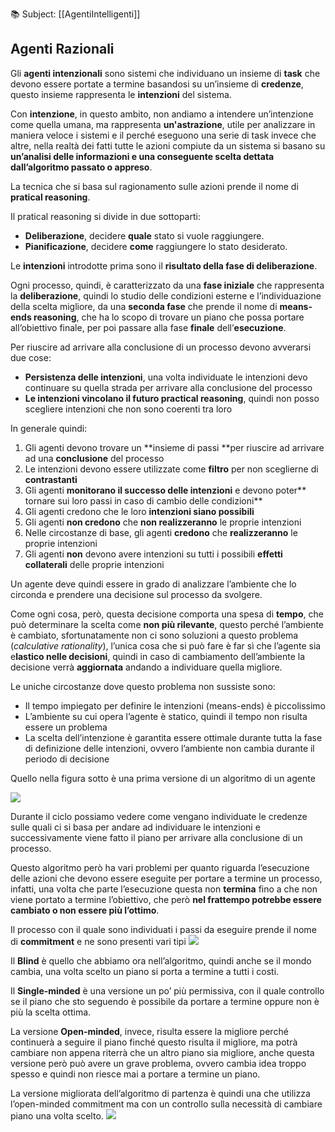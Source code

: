 📚 Subject: [[AgentiIntelligenti]] 
## Agenti Razionali

Gli **agenti intenzionali** sono sistemi che individuano un insieme di **task** che devono essere portate a termine basandosi su un’insieme di **credenze**, questo insieme rappresenta le **intenzioni** del sistema.

Con **intenzione**, in questo ambito, non andiamo a intendere un’intenzione come quella umana, ma rappresenta **un'astrazione**, utile per analizzare in maniera veloce i sistemi e il perché eseguono una serie di task invece che altre, nella realtà dei fatti tutte le azioni compiute da un sistema si basano su **un’analisi delle informazioni e una conseguente scelta dettata dall’algoritmo passato o appreso**.

La tecnica che si basa sul ragionamento sulle azioni prende il nome di **pratical reasoning**.

Il pratical reasoning si divide in due sottoparti:

* **Deliberazione**, decidere **quale** stato si vuole raggiungere.
* **Pianificazione**, decidere **come** raggiungere lo stato desiderato.

Le **intenzioni** introdotte prima sono il **risultato della fase di deliberazione**.

Ogni processo, quindi, è caratterizzato da una **fase iniziale** che rappresenta la **deliberazione**, quindi lo studio delle condizioni esterne e l’individuazione della scelta migliore, da una **seconda fase** che prende il nome di **means-ends reasoning**, che ha lo scopo di trovare un piano che possa portare all’obiettivo finale, per poi passare alla fase **finale** dell’**esecuzione**.

Per riuscire ad arrivare alla conclusione di un processo devono avverarsi due cose:

* **Persistenza delle intenzioni**, una volta individuate le intenzioni devo continuare su quella strada per arrivare alla conclusione del processo
* **Le intenzioni vincolano il futuro practical reasoning**, quindi non posso scegliere intenzioni che non sono coerenti tra loro 

In generale quindi:

1. Gli agenti devono trovare un **insieme di passi **per riuscire ad arrivare ad una **conclusione** del processo
2. Le intenzioni devono essere utilizzate come **filtro** per non sceglierne di **contrastanti**
3. Gli agenti **monitorano il successo delle intenzioni** e devono poter** tornare sui loro passi in caso di cambio delle condizioni**
4. Gli agenti credono che le loro **intenzioni siano possibili**
5. Gli agenti **non credono** che **non realizzeranno** le proprie intenzioni
6. Nelle circostanze di base, gli agenti **credono** che **realizzeranno** le proprie intenzioni
7. Gli agenti **non** devono avere intenzioni su tutti i possibili **effetti collaterali** delle proprie intenzioni

Un agente deve quindi essere in grado di analizzare l’ambiente che lo circonda e prendere una decisione sul processo da svolgere.

Come ogni cosa, però, questa decisione comporta una spesa di **tempo**, che può determinare la scelta come **non più rilevante**, questo perché l’ambiente è cambiato, sfortunatamente non ci sono soluzioni a questo problema (_calculative rationality_), l’unica cosa che si può fare è far sì che l’agente sia e**lastico nelle decisioni**, quindi in caso di cambiamento dell’ambiente la decisione verrà **aggiornata** andando a individuare quella migliore.

Le uniche circostanze dove questo problema non sussiste sono:

* Il tempo impiegato per definire le intenzioni (means-ends) è piccolissimo
* L’ambiente su cui opera l’agente è statico, quindi il tempo non risulta essere un problema
* La scelta dell’intenzione è garantita essere ottimale durante tutta la fase di definizione delle intenzioni, ovvero l’ambiente non cambia durante il periodo di decisione

Quello nella figura sotto è una prima versione di un algoritmo di un agente

**![](https://lh7-us.googleusercontent.com/DyD7UBsavCYvnjS_7iK7DLKcF6lXVdPONkX5YLIzftcfOgq2ocnDAoky_7-GLaoeqEGHVObx9J6F3iZWeRdmSrmsj5JhUOEHeWpuhWyM6gk3YRIaev5RByflt5f55-P7TatqRq2p2BWg-toKwk0yWaM)**

Durante il ciclo possiamo vedere come vengano individuate le credenze sulle quali ci si basa per andare ad individuare le intenzioni e successivamente viene fatto il piano per arrivare alla conclusione di un processo.

Questo algoritmo però ha vari problemi per quanto riguarda l’esecuzione delle azioni che devono essere eseguite per portare a termine un processo, infatti, una volta che parte l’esecuzione questa non **termina** fino a che non viene portato a termine l’obiettivo, che però **nel frattempo potrebbe essere cambiato o non essere più l’ottimo**.

Il processo con il quale sono individuati i passi da eseguire prende il nome di **commitment** e ne sono presenti vari tipi
**![](https://lh7-us.googleusercontent.com/6wndO-h4Y3vM-e4ne7K_be6tE7qPIBWBwtj8tf-t-FFmSQiXcBx-0dPLbiK7ElTW6t66AaTVBnyP2GTlbmWYVZe2oFDAYV4QSHn0nuUw3TgaWZU-l8AKhcLSTMNTWBPGr1yGITFpfQ11dZjVl32VxDs)**

Il **Blind** è quello che abbiamo ora nell’algoritmo, quindi anche se il mondo cambia, una volta scelto un piano si porta a termine a tutti i costi.

Il **Single-minded** è una versione un po’ più permissiva, con il quale controllo se il piano che sto seguendo è possibile da portare a termine oppure non è più la scelta ottima.

La versione **Open-minded**, invece, risulta essere la migliore perché continuerà a seguire il piano finché questo risulta il migliore, ma potrà cambiare non appena riterrà che un altro piano sia migliore, anche questa versione però può avere un grave problema, ovvero cambia idea troppo spesso e quindi non riesce mai a portare a termine un piano.

La versione migliorata dell’algoritmo di partenza è quindi una che utilizza l’open-minded commitment ma con un controllo sulla necessità di cambiare piano una volta scelto.
**![](https://lh7-us.googleusercontent.com/9H3i3R_YL-X40L-XcP3GHdohjVKW8JvtCsVLS8r-e9_8eJ6ujkKuL9kq10aflQmpsByv2h9tbe6FvvISn94EpcHRWa2IwJ5cA9GimvTl4hUPv88BFNVwbOuYAh8YQTrE_ZrIf9qfMBAV1jdKnhFrwTY)**
